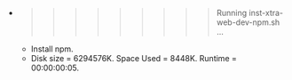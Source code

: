 * >>>>>>>>> Running inst-xtra-web-dev-npm.sh ...
  * Install npm.
  * Disk size = 6294576K. Space Used = 8448K. Runtime = 00:00:00:05.
